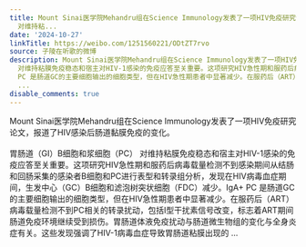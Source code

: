 ```yaml
---
title: Mount Sinai医学院Mehandru组在Science Immunology发表了一项HIV免疫研究论文，报道了HIV感染后肠道黏膜免疫的变化。胃肠道（GI）B细胞和浆细胞（PC）
  对维持粘...
date: '2024-10-27'
linkTitle: https://weibo.com/1251560221/ODtZT7rvo
source: 子陵在听歌的微博
description: Mount Sinai医学院Mehandru组在Science Immunology发表了一项HIV免疫研究论文，报道了HIV感染后肠道黏膜免疫的变化。<br><br>胃肠道（GI）B细胞和浆细胞（PC）
  对维持粘膜免疫稳态和宿主对HIV-1感染的免疫应答至关重要。这项研究HIV急性期和服药后病毒载量检测不到感染期间从结肠和回肠采集的感染者B细胞和PC进行表型和转录组分析，发现在HIV病毒血症期间，生发中心（GC）B细胞和滤泡树突状细胞（FDC）减少。IgA+
  PC 是肠道GC的主要细胞输出的细胞类型，但在HIV急性期患者中显著减少。在服药后（ART）病毒载量检测不到PC相关的转录扰动，包括I型干扰素信号改变，标志着ART期间肠道免疫环境继续受到损伤。胃肠道体液免疫扰动与肠道微生物组的变化与全身炎症有关。这些发现强调了HIV-1病毒血症导致胃肠道粘膜出现的
  ...
disable_comments: true
---
```

Mount Sinai医学院Mehandru组在Science Immunology发表了一项HIV免疫研究论文，报道了HIV感染后肠道黏膜免疫的变化。<br><br>胃肠道（GI）B细胞和浆细胞（PC） 对维持粘膜免疫稳态和宿主对HIV-1感染的免疫应答至关重要。这项研究HIV急性期和服药后病毒载量检测不到感染期间从结肠和回肠采集的感染者B细胞和PC进行表型和转录组分析，发现在HIV病毒血症期间，生发中心（GC）B细胞和滤泡树突状细胞（FDC）减少。IgA+ PC 是肠道GC的主要细胞输出的细胞类型，但在HIV急性期患者中显著减少。在服药后（ART）病毒载量检测不到PC相关的转录扰动，包括I型干扰素信号改变，标志着ART期间肠道免疫环境继续受到损伤。胃肠道体液免疫扰动与肠道微生物组的变化与全身炎症有关。这些发现强调了HIV-1病毒血症导致胃肠道粘膜出现的 ...